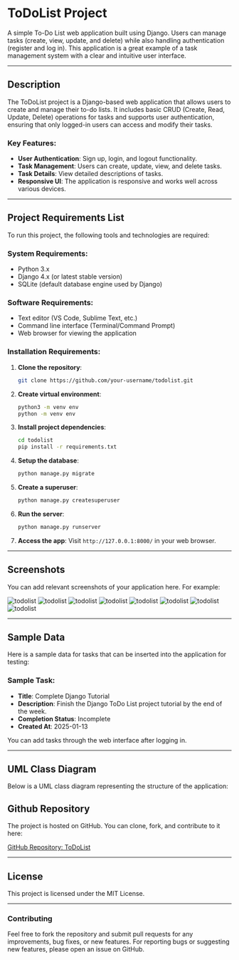 # ToDoList Project

A simple To-Do List web application built using Django. Users can manage tasks (create, view, update, and delete) while also handling authentication (register and log in). This application is a great example of a task management system with a clear and intuitive user interface.

---

## **Description**

The ToDoList project is a Django-based web application that allows users to create and manage their to-do lists. It includes basic CRUD (Create, Read, Update, Delete) operations for tasks and supports user authentication, ensuring that only logged-in users can access and modify their tasks.

### **Key Features:**
- **User Authentication**: Sign up, login, and logout functionality.
- **Task Management**: Users can create, update, view, and delete tasks.
- **Task Details**: View detailed descriptions of tasks.
- **Responsive UI**: The application is responsive and works well across various devices.

---

## **Project Requirements List**

To run this project, the following tools and technologies are required:

### **System Requirements:**
- Python 3.x
- Django 4.x (or latest stable version)
- SQLite (default database engine used by Django)

### **Software Requirements:**
- Text editor (VS Code, Sublime Text, etc.)
- Command line interface (Terminal/Command Prompt)
- Web browser for viewing the application

### **Installation Requirements:**
1. **Clone the repository**:
   ```bash
   git clone https://github.com/your-username/todolist.git
   ```

2. **Create virtual environment**:
   ```bash
   python3 -m venv env
   python -m venv env
   ```
   
3. **Install project dependencies**:
   ```bash
   cd todolist
   pip install -r requirements.txt
   ```

4. **Setup the database**:
   ```bash
   python manage.py migrate
   ```

5. **Create a superuser**:
   ```bash
   python manage.py createsuperuser
   ```

6. **Run the server**:
   ```bash
   python manage.py runserver
   ```

7. **Access the app**: 
   Visit `http://127.0.0.1:8000/` in your web browser.

---

## **Screenshots**

You can add relevant screenshots of your application here. For example:

![todolist](assets/todolist-screen1.png)
![todolist](assets/todolist-screen2.png)
![todolist](assets/todolist-screen3.png)
![todolist](assets/todolist-screen4.png)
![todolist](assets/todolist-screen5.png)
![todolist](assets/todolist-screen6.png)
![todolist](assets/todolist-screen7.png)
![todolist](assets/todolist-screen8.png)


---

## **Sample Data**

Here is a sample data for tasks that can be inserted into the application for testing:

### Sample Task:
- **Title**: Complete Django Tutorial
- **Description**: Finish the Django ToDo List project tutorial by the end of the week.
- **Completion Status**: Incomplete
- **Created At**: 2025-01-13

You can add tasks through the web interface after logging in.

---

## **UML Class Diagram**

Below is a UML class diagram representing the structure of the application:

## **Github Repository**

The project is hosted on GitHub. You can clone, fork, and contribute to it here:

[GitHub Repository: ToDoList](https://github.com/EMMMABK/ToDo-List.git)

---

## **License**

This project is licensed under the MIT License.

---

### **Contributing**

Feel free to fork the repository and submit pull requests for any improvements, bug fixes, or new features. For reporting bugs or suggesting new features, please open an issue on GitHub.
